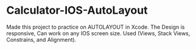 # Calculator-IOS-AutoLayout
Made this project to practice on AUTOLAYOUT in Xcode.
The Design is responsive, Can work on any IOS screen size.
Used (Views, Stack Views, Constrains, and Alignment).
